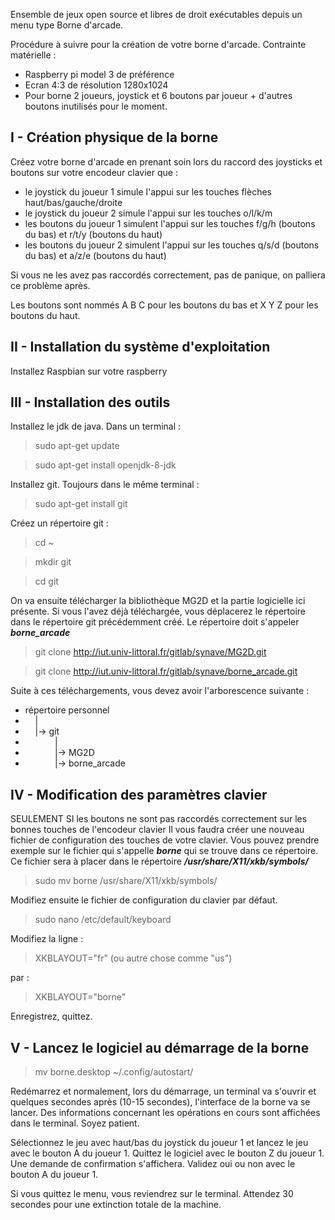 Ensemble de jeux open source et libres de droit exécutables depuis un menu type Borne d'arcade.

Procédure à suivre pour la création de votre borne d'arcade. Contrainte matérielle :
- Raspberry pi model 3 de préférence
- Ecran 4:3 de résolution 1280x1024
- Pour borne 2 joueurs, joystick et 6 boutons par joueur + d'autres boutons inutilisés pour le moment.

I - Création physique de la borne
----

Créez votre borne d'arcade en prenant soin lors du raccord des joysticks et boutons sur votre encodeur clavier que :
- le joystick du joueur 1 simule l'appui sur les touches flèches haut/bas/gauche/droite
- le joystick du joueur 2 simule l'appui sur les touches o/l/k/m
- les boutons du joueur 1 simulent l'appui sur les touches f/g/h (boutons du bas) et r/t/y (boutons du haut)
- les boutons du joueur 2 simulent l'appui sur les touches q/s/d (boutons du bas) et a/z/e (boutons du haut)

Si vous ne les avez pas raccordés correctement, pas de panique, on palliera ce problème après.

Les boutons sont nommés A B C pour les boutons du bas et X Y Z pour les boutons du haut.

II - Installation du système d'exploitation
----
Installez Raspbian sur votre raspberry

III - Installation des outils
----

Installez le jdk de java. Dans un terminal :
> sudo apt-get update

> sudo apt-get install openjdk-8-jdk

Installez git. Toujours dans le même terminal :
> sudo apt-get install git

Créez un répertoire git :
> cd ~

> mkdir git

> cd git

On va ensuite télécharger la bibliothèque MG2D et la partie logicielle ici présente. Si vous l'avez déjà téléchargée, vous déplacerez le répertoire dans le répertoire git précédemment créé. Le répertoire doit s'appeler ***borne_arcade***

> git clone http://iut.univ-littoral.fr/gitlab/synave/MG2D.git

> git clone http://iut.univ-littoral.fr/gitlab/synave/borne_arcade.git

Suite à ces téléchargements, vous devez avoir l'arborescence suivante :
- répertoire personnel
- &nbsp; &nbsp; |
- &nbsp; &nbsp; |-> git
- &nbsp; &nbsp; &nbsp; &nbsp; &nbsp; &nbsp; |
- &nbsp; &nbsp; &nbsp; &nbsp; &nbsp; &nbsp; |-> MG2D
- &nbsp; &nbsp; &nbsp; &nbsp; &nbsp; &nbsp; |-> borne_arcade

IV - Modification des paramètres clavier
----

SEULEMENT SI les boutons ne sont pas raccordés correctement sur les bonnes touches de l'encodeur clavier
Il vous faudra créer une nouveau fichier de configuration des touches de votre clavier. Vous pouvez prendre exemple sur le fichier qui s'appelle ***borne*** qui se trouve dans ce répertoire. Ce fichier sera à placer dans le répertoire
***/usr/share/X11/xkb/symbols/***
> sudo mv borne /usr/share/X11/xkb/symbols/

Modifiez ensuite le fichier de configuration du clavier par défaut.
> sudo nano /etc/default/keyboard

Modifiez la ligne :

> XKBLAYOUT="fr" (ou autre chose comme "us")

par :

> XKBLAYOUT="borne"

Enregistrez, quittez.

V - Lancez le logiciel au démarrage de la borne
----

> mv borne.desktop ~/.config/autostart/

Redémarrez et normalement, lors du démarrage, un terminal va s'ouvrir et quelques secondes après (10-15 secondes), l'interface de la borne va se lancer. Des informations concernant les opérations en cours sont affichées dans le terminal. Soyez patient.

Sélectionnez le jeu avec haut/bas du joystick du joueur 1 et lancez le jeu avec le bouton A du joueur 1.
Quittez le logiciel avec le bouton Z du joueur 1. Une demande de confirmation s'affichera. Validez oui ou non avec le bouton A du joueur 1.

Si vous quittez le menu, vous reviendrez sur le terminal. Attendez 30 secondes pour une extinction totale de la machine.